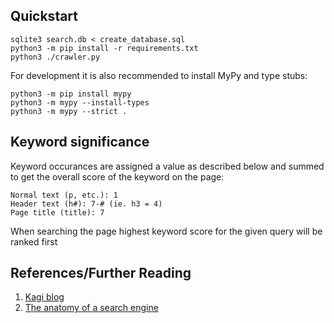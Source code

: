## Quickstart

```
sqlite3 search.db < create_database.sql
python3 -m pip install -r requirements.txt
python3 ./crawler.py
```

For development it is also recommended to install MyPy and type stubs:

```
python3 -m pip install mypy
python3 -m mypy --install-types
python3 -m mypy --strict .
```

## Keyword significance

Keyword occurances are assigned a value as described below and summed to get
the overall score of the keyword on the page:

```
Normal text (p, etc.): 1
Header text (h#): 7-# (ie. h3 = 4)
Page title (title): 7
```

When searching the page highest keyword score for the given query will be ranked
first

## References/Further Reading

1. [Kagi blog](https://blog.kagi.com/blog)
2. [The anatomy of a search engine](http://infolab.stanford.edu/pub/papers/google.pdf)

